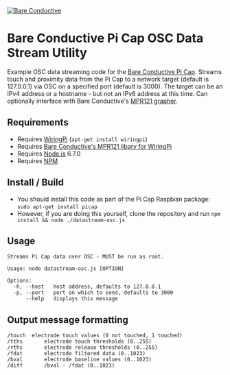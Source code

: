 [![Bare Conductive](http://bareconductive.com/assets/images/LOGO_256x106.png)](http://www.bareconductive.com/)

# Bare Conductive Pi Cap OSC Data Stream Utility

Example OSC data streaming code for the  [Bare Conductive Pi Cap](http://www.bareconductive.com/shop/pi-cap/). Streams touch and proximity data from the Pi Cap to a network target (default is 127.0.0.1) via OSC on a specified port (default is 3000). The target can be an IPv4 address or a hostname - but not an IPv6 address at this time. Can optionally interface with Bare Conductive's [MPR121 grapher](https://github.com/BareConductive/mpr121-grapher).

## Requirements

* Requires [WiringPi](http://wiringpi.com/) (`apt-get install wiringpi`)
* Requires [Bare Conductive's MPR121 libary for WiringPi](https://github.com/BareConductive/wiringpi-mpr121)
* Requires [Node.js](https://nodejs.org/en/) 6.7.0
* Requires [NPM](https://www.npmjs.com/)

## Install / Build

* You should install this code as part of the Pi Cap Raspbian package: `sudo apt-get install picap`    
* However, if you are doing this yourself, clone the repository and run `npm install && node ./datastream-osc.js`

## Usage

    Streams Pi Cap data over OSC - MUST be run as root.

    Usage: node datastream-osc.js [OPTION]

    Options:
      -h, --host   host address, defaults to 127.0.0.1
      -p, --port   port on which to send, defaults to 3000
          --help   displays this message

## Output message formatting

    /touch	electrode touch values (0 not touched, 1 touched)
    /tths		electrode touch thresholds (0..255)
    /rths		electrode release thresholds (0..255)
    /fdat		electrode filtered data (0..1023)
    /bval		electrode baseline values (0..1023)
    /diff		/bval - /fdat (0..1023)
